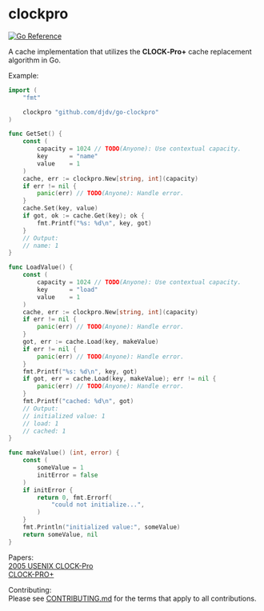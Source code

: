 # clockpro

[![Go Reference](https://pkg.go.dev/badge/github.com/djdv/go-clockpro.svg)](https://pkg.go.dev/github.com/djdv/go-clockpro)

A cache implementation that utilizes the **CLOCK‑Pro+** cache replacement algorithm in Go.

Example:
```go
import (
	"fmt"

	clockpro "github.com/djdv/go-clockpro"
)

func GetSet() {
	const (
		capacity = 1024 // TODO(Anyone): Use contextual capacity.
		key      = "name"
		value    = 1
	)
	cache, err := clockpro.New[string, int](capacity)
	if err != nil {
		panic(err) // TODO(Anyone): Handle error.
	}
	cache.Set(key, value)
	if got, ok := cache.Get(key); ok {
		fmt.Printf("%s: %d\n", key, got)
	}
	// Output:
	// name: 1
}

func LoadValue() {
	const (
		capacity = 1024 // TODO(Anyone): Use contextual capacity.
		key      = "load"
		value    = 1
	)
	cache, err := clockpro.New[string, int](capacity)
	if err != nil {
		panic(err) // TODO(Anyone): Handle error.
	}
	got, err := cache.Load(key, makeValue)
	if err != nil {
		panic(err) // TODO(Anyone): Handle error.
	}
	fmt.Printf("%s: %d\n", key, got)
	if got, err = cache.Load(key, makeValue); err != nil {
		panic(err) // TODO(Anyone): Handle error.
	}
	fmt.Printf("cached: %d\n", got)
	// Output:
	// initialized value: 1
	// load: 1
	// cached: 1
}

func makeValue() (int, error) {
	const (
		someValue = 1
		initError = false
	)
	if initError {
		return 0, fmt.Errorf(
			"could not initialize...",
		)
	}
	fmt.Println("initialized value:", someValue)
	return someValue, nil
}
```

Papers:  
[2005 USENIX CLOCK-Pro](https://www.usenix.org/conference/2005-usenix-annual-technical-conference/clock-pro-effective-improvement-clock-replacement)  
[CLOCK-PRO+](https://dl.acm.org/doi/10.1145/3319647.3325838)


Contributing:  
Please see [CONTRIBUTING.md](CONTRIBUTING.md) for the terms that apply to all contributions.
